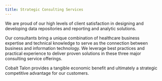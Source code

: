 ```yaml
---
title: Strategic Consulting Services
---
```


We are proud of our high levels of client satisfaction in designing and developing data repositories and reporting and analytic solutions.
 
Our consultants bring a unique combination of healthcare business expertise and technical knowledge to serve as the connection between business and information technology. We leverage best practices and practical experience to deliver proven solutions in these three major consulting service offerings.
 
Cobalt Talon provides a tangible economic benefit and ultimately a strategic competitive advantage for our customers.
